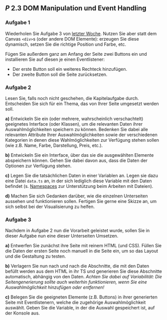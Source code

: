 ## _P_ **2.3** DOM Manipulation und Event Handling

### Aufgabe 1

Wiederholen Sie Aufgabe 3 von [letzter Woche](#P2.2). Nutzen Sie aber statt dem Canvas `<div>`s (oder andere DOM Elemente): erzeugen Sie diese dynamisch, setzen Sie die richtige Position und Farbe, etc.

Fügen Sie außerdem ganz am Anfang der Seite zwei Buttons ein und installieren Sie auf diesen je einen Eventlistener:
- Der erste Button soll ein weiteres Rechteck hinzufügen.
- Der zweite Button soll die Seite zurücksetzen.

### Aufgabe 2

Lesen Sie, falls noch nicht geschehen, die Kapitelaufgabe durch. Entscheiden Sie sich für ein Thema, das von Ihrer Seite umgesetzt werden soll.

**a)** Entwickeln Sie ein (oder mehrere, wahrscheinlich verschachtelt) geeignetes Interface (oder Klassen), um die relevanten Daten ihrer Auswahlmöglichkeiten speichern zu können. Bedenken Sie dabei alle relevanten Attribute Ihrer Auswahlmöglichkeiten sowie der verschiedenen Kategorien in denen diese Wahlmöglichkeiten zur Verfügung stehen sollen (wie z.B. Name, Farbe, Darstellung, Preis, etc.).

**b)** Entwickeln Sie ein Interface, über das sie die ausgewählten Elemente abspeichern können. Gehen Sie dabei davon aus, dass die Daten der Optionen zur Verfügung stehen.

**c)** Legen Sie die tatsächlichen Daten in einer Variablen an. Legen sie dazu eine Datei `data.ts` an, in der sich lediglich diese Variable mit den Daten befindet (s. [Namespaces](../L2.2#namespaces) zur Unterstützung beim Arbeiten mit Dateien).

**d)** Machen Sie sich Gedanken darüber, wie die einzelnen Unterseiten aussehen und funktionieren sollen. Fertigen Sie gerne eine Skizze an, um sich selbst bei der Visualisierung zu helfen.


### Aufgabe 3

Nachdem in Aufgabe 2 nun die Vorarbeit geleistet wurde, sollen Sie in dieser Aufgabe nun eine dieser Unterseiten Umsetzen.

**a)** Entwerfen Sie zunächst ihre Seite mit reinem HTML (und CSS). Füllen Sie die Daten der ersten Seite noch manuell in die Seite ein, um so das Layout und die Gestaltung zu testen.

**b)** Verlagern Sie nun nach und nach die Abschnitte, die mit den Daten befüllt werden aus dem HTML in ihr TS und generieren Sie diese Abschnitte automatisch, abhängig von den Daten. _Achten Sie dabei auf Variabilität: Die Seitengenerierung sollte auch weiterhin funktionieren, wenn Sie eine Auswahlmöglichkeit hinzufügen oder entfernen!_

**c)** Belegen Sie die geeigneten Elemente (z.B. Buttons) in ihrer generierten Seite mit Eventlistenern, welche die zugehörige Auswahlmöglichkeit auswählt. Geben Sie die Variable, in der die Auswahl gespeichert ist, auf der Konsole aus.

<!-- >**Bei Problemen/Unklarheiten:** können Sie wie immer ins Praktikum kommen oder per Discord / Github Issues (/ EMail) Fragen stellen.

Erstellen Sie ein neues Verzeichnis und kopieren Sie die Dateien der letzten Aufgabe hinein. 

Die Aufgabe baut auf der Shop Aufgabe der letzten 2 Wochen auf. 

>**Empfehlung:** Sorgen Sie dafür, dass es nur 1 Shopseite mit allen Artikeln gibt, da Sie andernfalls auf allen Seiten auf denen Produkte angezeigt werden die Kriterien der Aufgabe 1 und Aufgabe 2 erfüllen müssen. 

Ziel der Praktikumsaufgabe ist es mithilfe von Events den Usern Ihres Shops eine bessere Interaktion mit der Website zu ermöglichen.

## Teilaufgabe 1

Registrieren Sie einen Klick-Event-Listener der die Maus-/Toucheingabe eines Users auf einen der Kaufen-Buttons detektiert. Beim Klick auf einen der Kaufen-Buttons soll über/neben dem Warenkorb (der Warenkorb **muss sichtbar bleiben**) z.B. in einem Kreis die Anzahl der geklickten Artikel angezeigt werden. Bei 0 Artikeln ist nichts sichtbar.

>**Anmerkung:** Denken Sie daran: Wenn Sie Code kopieren machen Sie etwa falsch. In diesem Fall sollte es nur eine einzige Funktion geben, welche dann von den Buttons aufgerufen wird, ggf mit passenden Übergabeparametern

### Beispiele aus echten Shops:

![Bsp. 1](buy_ex_2.PNG)
![Bsp. 1](buy_ex_1.PNG)
![Bsp. 1](buy_ex_4.PNG)
![Bsp. 1](buy_ex_3.PNG)

Berechnen Sie außerdem bei jedem Klick die Gesamt-Summe der Preise aller angeklickten Artikel und geben sie diese in der Konsole aus.  
Um das ganze sinnvoll zu gestalten, dürfen **nicht alle Artikel das Gleiche kosten**.

>**Anmerkung:** Ggf. müssen Sie Ihr Artikel-Interface aus der vorherigen Aufgabe so anpassen, dass der Preis nicht als string sondern als number gespeichert wird. Beachten Sie zwecks der Preisberechnung auch die Lösungshinweise weiter unten.

## Teilaufgabe 2

Anstelle von Sprungmarken (oder extra Seiten), die die Nutzer zu einer jeweiligen Kategorie bringen, sollen in der Navigationsleiste/Headdermenü/Hauptmenü per Klick-Event-Listener alle Artikel der "falschen" Kategorie ausgeblendet werden, sodass ausschließlich alle Artikel der geklickten Kategorie übrig bleiben. Des weiteren soll eine neue Option in der Navigationsleiste/Headdermenü/Hauptmenü ebenfalls per Klick-Event-Listener alle Artikel wieder einblenden. Dies bedeutet auch, dass die Artikel anderweitig ihren Kategorien zugeordnet werden sollten, statt über mehrere Arrays.

### Hinweise

>**Lösungshinweise** für beide Aufgaben  
Es gibt hier viele verschiedene Möglichkeiten, diese Probleme zu lösen. Hier sollen drei verschiedene Ansätze genannt werden, um Ihnen den Einstieg in die Aufgabe zu erleichtern:
> - _Abreißen und neu bauen_ - bei jeder Änderung der "Anzeigekriterien" entfernt man alle Artikel und erschafft nur die benötigten neu. Dies ist die einfachste Lösung, aber spätestens nächste Woche wird diese Probleme machen. Außerdem hilft sie nicht für Teilaufgabe 1.
> - _Informationen in HTML speichern_ - z.B. durch eigene Attribute die relevanten Informationen in den HTML Elementen selbst speichern. Dies ist zwar einfacher machbar, aber anfälliger für Änderungen (z.B. Preisänderungen) durch den Nutzer und folgt außerdem nicht dem Paradigma der Trennung von Funktionalität und Inhalt.
> - _Verbindung herstellen_ - irgendwie eine Verbindung zwischen den HTML Artikeln und den in JS abgelegten Daten über diese Artikel herstellen (z.B. über die indexierung des Arrays in dem die Artikel gespeichert sind). Die wahrscheinlich logisch komplexeste Lösung, aber dafür die sicherste und am besten für die kommenden Wochen geeignete Lösung.  

> Wir empfehlen dringend, dass Sie Ihre Lösungsidee zunächst auf dem Papier oder im kleinen Beispiel durchdenken und durchspielen, da es doch einige Stolperfallen gibt in die man sonst reinfallen könnte. **Diese Aufgabe ist nicht trivial!**

- mit [Element.setAttribute()](https://www.w3schools.com/jsref/met_element_setattribute.asp) und [.getAttribute()](https://www.w3schools.com/jsref/met_element_getattribute.asp) kann man einem Element eigene Atrribute hinzufügen und hinterher auch wieder abfragen.
- über das Event.target/currentTarget bekommt man zwar den Button zurückgeliefert, aber TS weiß nur, dass es vom Typ EventTarget ist. Somit können wir nicht auf die Eigenschaften von Node bzw. Element zugreifen, die wir brauchen. Wir können über die Typannotation dem TS versichern, dass wir wissen dass das EventTarget tatsächlich ein Element ist:  
```typescript
let target: HTMLElement = (<HTMLElement>_event.target);
// target.parentNode....
// target.getAttribute(...)...
```

>### **Achtung!:** Beachten Sie die [<ins>Coding Style Guidelines</ins>](https://hs-furtwangen.github.io/GIS-WiSe-2020-2021/codingstyle/). Code der diesen Guidelines nicht entpricht wird nicht akzeptiert! Code der W3 Errors oder JS-Errors aufweist wird ebenfalls nicht akzeptiert! Verstöße fürhen zu einer Ampelstufe 🚦

## Bonusaufgabe (keine Pflicht):

Implementieren Sie in der Navigation eine primitive Suchleiste die, optimalerweise mithilfe von RegEx, ansonsten mit String-Vergleichen, nach Übereinstimmungen sucht. Informieren Sie sich dafür über [RegEx](https://regexr.com/). Blenden Sie alle Items aus, in der weder in der Beschreibung noch im Titel eines Artikels ein Match gefunden wurde. -->
